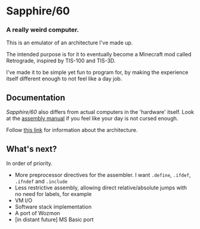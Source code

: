 # Sapphire/60

### A really weird computer.

This is an emulator of an architecture I've made up.

The intended purpose is for it to eventually become a Minecraft mod called Retrograde, inspired by TIS-100 and TIS-3D.

I've made it to be simple yet fun to program for, by making the experience itself different enough to not feel like a day job.

## Documentation

*Sapphire/60* also differs from actual computers in the 'hardware' itself. Look at the [assembly manual](Sapphire60/Docs/asm.md) if you feel like your day is not cursed enough.

Follow [this link](Sapphire60/Docs/arch.md) for information about the architecture.

## What's next?

In order of priority.

* More preprocessor directives for the assembler. I want `.define`, `.ifdef`, `.ifndef` and `.include`
* Less restrictive assembly, allowing direct relative/absolute jumps with no need for labels, for example
* VM I/O
* Software stack implementation
* A port of Wozmon
* \[in distant future\] MS Basic port